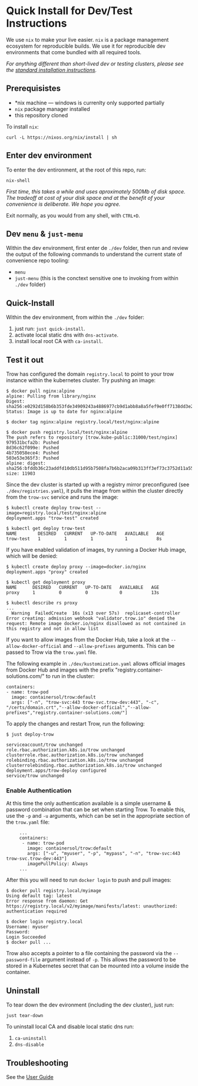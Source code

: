 Quick Install for Dev/Test Instructions
=======================================

We use `nix` to make your live easier. `nix` is a package management ecosystem for reproducible
builds. We use it for reproducible dev environments that come bundled with all required tools.

_For anything different than short-lived dev or testing clusters, please see the [standard
installation instructions](install/INSTALL.md)._

## Prerequisistes

- *nix machine &mdash; windows is currenlty only supported partially
- `nix` package manager installed
- this repository cloned

To install `nix`:

```console
curl -L https://nixos.org/nix/install | sh
```

## Enter dev environment

To enter the dev entironment, at the root of this repo, run:

```console
nix-shell
```
_First time, this takes a while and uses aproximately 500Mb of disk space. The tradeoff at cost
of your disk space and at the benefit of your convenience is deliberate. We hope you agree._


Exit normally, as you would from any shell, with `CTRL+D`.


## Dev `menu` & `just-menu`

Within the dev environment, first enter de `./dev` folder, then run and review the output of
the following commands to understand the current state of convenience repo tooling:

- `menu`
- `just-menu` (this is the conctext sensitive one to invoking from within `./dev` folder)


## Quick-Install

Within the dev environment, from within the `./dev` folder:

1. just run:  `just quick-install`.
2. activate local static dns with `dns-activate`.
3. install local root CA with `ca-install`.


## Test it out

Trow has configured the domain `registry.local` to point to your trow instance within the
kubernetes cluster. Try pushing an image:

```
$ docker pull nginx:alpine
alpine: Pulling from library/nginx
Digest: sha256:e0292d158b6b353fde34909243a4886977cb9d1abb8a8a5fef9e0ff7138dd3e2
Status: Image is up to date for nginx:alpine
```
```
$ docker tag nginx:alpine registry.local/test/nginx:alpine
```
```
$ docker push registry.local/test/nginx:alpine
The push refers to repository [trow.kube-public:31000/test/nginx]
979531bcfa2b: Pushed 
8d36c62f099e: Pushed 
4b735058ece4: Pushed 
503e53e365f3: Pushed 
alpine: digest: sha256:bfddb36c23addfd10db511d95b7508fa7b6b2aca09b313ff3ef73c3752d11a55 size: 11903
```

Since the dev cluster is started up with a registry mirror preconfigured (see `./dev/registries.yaml`), 
it pulls the image from within the cluster directly from the `trow-svc` service and runs the image:

```
$ kubectl create deploy trow-test --image=registry.local/test/nginx:alpine
deployment.apps "trow-test" created
```
```
$ kubectl get deploy trow-test
NAME        DESIRED   CURRENT   UP-TO-DATE   AVAILABLE   AGE
trow-test   1         1         1            1           8s
```

If you have enabled validation of images, try running a Docker Hub image, which will be denied:

```
$ kubectl create deploy proxy --image=docker.io/nginx
deployment.apps "proxy" created
```
```
$ kubectl get deployment proxy
NAME      DESIRED   CURRENT   UP-TO-DATE   AVAILABLE   AGE
proxy     1         0         0            0           13s
```
```
$ kubectl describe rs proxy
...
  Warning  FailedCreate  16s (x13 over 57s)  replicaset-controller  Error creating: admission webhook "validator.trow.io" denied the request: Remote image docker.io/nginx disallowed as not contained in this registry and not in allow list
```

If you want to allow images from the Docker Hub, take a look at the `--allow-docker-official` and `--allow-prefixes` arguments. This can be passed to Trow via the `trow.yaml` file.

The following example in `./dev/kustomization.yaml` allows official images from Docker Hub and images with the prefix "registry.container-solutions.com/" to run in the cluster:
```
containers:
- name: trow-pod
  image: containersol/trow:default
  args: ["-n", "trow-svc:443 trow-svc.trow-dev:443", "-c", "/certs/domain.crt","--allow-docker-official","--allow-prefixes","registry.container-solutions.com/"]
```
To apply the changes and restart Trow, run the following:
```
$ just deploy-trow 

serviceaccount/trow unchanged
role.rbac.authorization.k8s.io/trow unchanged
clusterrole.rbac.authorization.k8s.io/trow unchanged
rolebinding.rbac.authorization.k8s.io/trow unchanged
clusterrolebinding.rbac.authorization.k8s.io/trow unchanged
deployment.apps/trow-deploy configured
service/trow unchanged
```


### Enable Authentication

At this time the only authentication available is a simple username & password combination that can be set when starting Trow. To enable this, use the `-p` and `-u` arguments, which can be set in the appropriate section of the `trow.yaml` file:

```
     ...
     containers:                                                               
      - name: trow-pod                                                          
        image: containersol/trow:default                                        
        args: ["-u", "myuser", "-p", "mypass", "-n", "trow-svc:443 trow-svc.trow-dev:443"]
        imagePullPolicy: Always
     ...   

```

After this you will need to run `docker login` to push and pull images:

```
$ docker pull registry.local/myimage
Using default tag: latest
Error response from daemon: Get https://registry.local/v2/myimage/manifests/latest: unauthorized: authentication required
```
```
$ docker login registry.local
Username: myuser
Password: 
Login Succeeded
$ docker pull ...
```

Trow also accepts a pointer to a file containing the password via the `--password-file` argument instead of `-p`. This allows the password to be stored in a Kubernetes secret that can be mounted into a volume inside the container.

## Uninstall

To tear down the dev evironment (including the dev cluster), just run:

```console
just tear-down
```

To uninstall local CA and disable local static dns run:

1. `ca-uninstall`
2. `dns-disable`

## Troubleshooting

See the [User Guide](docs/USER_GUIDE.md#Troubleshooting)

